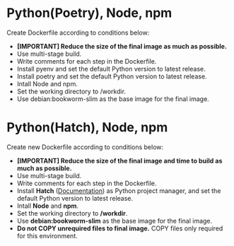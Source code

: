 # Python(Poetry), Node, npm

Create Dockerfile according to conditions below:

-   **[IMPORTANT] Reduce the size of the final image as much as possible.**
-   Use multi-stage build.
-   Write comments for each step in the Dockerfile.
-   Install pyenv and set the default Python version to latest release.
-   Install poetry and set the default Python version to latest release.
-   Intall Node and npm.
-   Set the working directory to /workdir.
-   Use debian:bookworm-slim as the base image for the final image.

# Python(Hatch), Node, npm

Create new Dockerfile according to conditions below:

-   **[IMPORTANT] Reduce the size of the final image and time to build as much as possible.**
-   Use multi-stage build.
-   Write comments for each step in the Dockerfile.
-   Install **Hatch** ([Documentation](https://hatch.pypa.io/latest/)) as Python project manager, and set the default Python version to latest release.
-   Intall **Node** and **npm**.
-   Set the working directory to **/workdir**.
-   Use **debian:bookworm-slim** as the base image for the final image.
-   **Do not COPY unrequired files to final image.** COPY files only required for this environment.
